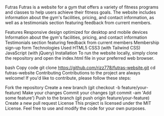Futras
Futras is a website for a gym that offers a variety of fitness programs and classes to help users achieve their fitness goals. The website includes information about the gym's facilities, pricing, and contact information, as well as a testimonials section featuring feedback from current members.

Features
Responsive design optimized for desktop and mobile devices
Information about the gym's facilities, pricing, and contact information
Testimonials section featuring feedback from current members
Membership sign-up form
Technologies Used
HTML5
CSS3 (with Tailwind CSS)
JavaScript (with jQuery)
Installation
To run the website locally, simply clone the repository and open the index.html file in your preferred web browser.

bash
Copy code
git clone https://github.com/rizz778/futras-website.git
cd futras-website
Contributing
Contributions to the project are always welcome! If you'd like to contribute, please follow these steps:

Fork the repository
Create a new branch (git checkout -b feature/your-feature)
Make your changes
Commit your changes (git commit -am 'Add some feature')
Push to the branch (git push origin feature/your-feature)
Create a new pull request
License
This project is licensed under the MIT License. Feel free to use and modify the code for your own purposes.
